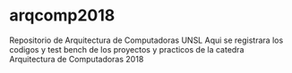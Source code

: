 # arqcomp2018
Repositorio de Arquitectura de Computadoras UNSL
Aqui se registrara los codigos y test bench de los proyectos y practicos de la catedra Arquitectura de Computadoras 2018
